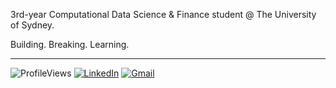 3rd-year Computational Data Science & Finance student @ The University of Sydney.

Building. Breaking. Learning.

---

![ProfileViews](https://komarev.com/ghpvc/?username=devanshimirchandani&label=views&color=blueviolet) [![LinkedIn](https://img.shields.io/badge/devanshimirchandani-LinkedIn-blue)](https://www.linkedin.com/in/devanshi-mirchandani/) [![Gmail](https://img.shields.io/badge/devanshi.mirchandani@gmail.com-D14836?style=flat&logo=gmail&logoColor=white)](mailto:devanshi.mirchandani@gmail.com)
